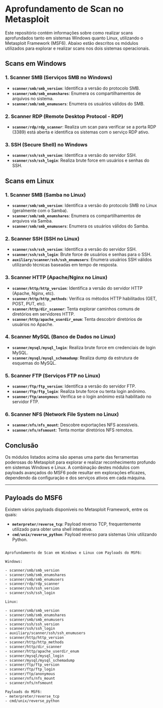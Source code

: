 
# Aprofundamento de Scan no Metasploit

Este repositório contém informações sobre como realizar scans aprofundados tanto em sistemas Windows quanto Linux, utilizando o Metasploit Framework (MSF6). Abaixo estão descritos os módulos utilizados para explorar e realizar scans nos dois sistemas operacionais.

## Scans em Windows

### 1. **Scanner SMB (Serviços SMB no Windows)**
- **`scanner/smb/smb_version`**: Identifica a versão do protocolo SMB.
- **`scanner/smb/smb_enumshares`**: Enumera os compartilhamentos de arquivos no sistema.
- **`scanner/smb/smb_enumusers`**: Enumera os usuários válidos do SMB.

### 2. **Scanner RDP (Remote Desktop Protocol - RDP)**
- **`scanner/rdp/rdp_scanner`**: Realiza um scan para verificar se a porta RDP (3389) está aberta e identifica os sistemas com o serviço RDP ativo.

### 3. **SSH (Secure Shell) no Windows**
- **`scanner/ssh/ssh_version`**: Identifica a versão do servidor SSH.
- **`scanner/ssh/ssh_login`**: Realiza brute force em usuários e senhas do SSH.

## Scans em Linux

### 1. **Scanner SMB (Samba no Linux)**
- **`scanner/smb/smb_version`**: Identifica a versão do protocolo SMB no Linux (geralmente com o Samba).
- **`scanner/smb/smb_enumshares`**: Enumera os compartilhamentos de arquivos via Samba.
- **`scanner/smb/smb_enumusers`**: Enumera os usuários válidos do Samba.

### 2. **Scanner SSH (SSH no Linux)**
- **`scanner/ssh/ssh_version`**: Identifica a versão do servidor SSH.
- **`scanner/ssh/ssh_login`**: Brute force de usuários e senhas para o SSH.
- **`auxiliary/scanner/ssh/ssh_enumusers`**: Enumera usuários SSH válidos utilizando técnicas baseadas em tempo de resposta.

### 3. **Scanner HTTP (Apache/Nginx no Linux)**
- **`scanner/http/http_version`**: Identifica a versão do servidor HTTP (Apache, Nginx, etc).
- **`scanner/http/http_methods`**: Verifica os métodos HTTP habilitados (GET, POST, PUT, etc).
- **`scanner/http/dir_scanner`**: Tenta explorar caminhos comuns de diretórios em servidores HTTP.
- **`scanner/http/apache_userdir_enum`**: Tenta descobrir diretórios de usuários no Apache.

### 4. **Scanner MySQL (Banco de Dados no Linux)**
- **`scanner/mysql/mysql_login`**: Realiza brute force em credenciais de login MySQL.
- **`scanner/mysql/mysql_schemadump`**: Realiza dump da estrutura de esquemas do MySQL.

### 5. **Scanner FTP (Serviços FTP no Linux)**
- **`scanner/ftp/ftp_version`**: Identifica a versão do servidor FTP.
- **`scanner/ftp/ftp_login`**: Realiza brute force ou tenta login anônimo.
- **`scanner/ftp/anonymous`**: Verifica se o login anônimo está habilitado no servidor FTP.

### 6. **Scanner NFS (Network File System no Linux)**
- **`scanner/nfs/nfs_mount`**: Descobre exportações NFS acessíveis.
- **`scanner/nfs/nfsmount`**: Tenta montar diretórios NFS remotos.

## Conclusão
Os módulos listados acima são apenas uma parte das ferramentas poderosas do Metasploit para explorar e realizar reconhecimento profundo em sistemas Windows e Linux. A combinação destes módulos com payloads avançados do MSF6 pode resultar em explorações eficazes, dependendo da configuração e dos serviços ativos em cada máquina.

---

## Payloads do MSF6

Existem vários payloads disponíveis no Metasploit Framework, entre os quais:
- **`meterpreter/reverse_tcp`**: Payload reverso TCP, frequentemente utilizado para obter uma shell interativa.
- **`cmd/unix/reverse_python`**: Payload reverso para sistemas Unix utilizando Python.


```txt

Aprofundamento de Scan em Windows e Linux com Payloads do MSF6:

Windows:

- scanner/smb/smb_version
- scanner/smb/smb_enumshares
- scanner/smb/smb_enumusers
- scanner/rdp/rdp_scanner
- scanner/ssh/ssh_version
- scanner/ssh/ssh_login

Linux:

- scanner/smb/smb_version
- scanner/smb/smb_enumshares
- scanner/smb/smb_enumusers
- scanner/ssh/ssh_version
- scanner/ssh/ssh_login
- auxiliary/scanner/ssh/ssh_enumusers
- scanner/http/http_version
- scanner/http/http_methods
- scanner/http/dir_scanner
- scanner/http/apache_userdir_enum
- scanner/mysql/mysql_login
- scanner/mysql/mysql_schemadump
- scanner/ftp/ftp_version
- scanner/ftp/ftp_login
- scanner/ftp/anonymous
- scanner/nfs/nfs_mount
- scanner/nfs/nfsmount

Payloads do MSF6:
- meterpreter/reverse_tcp
- cmd/unix/reverse_python

```
